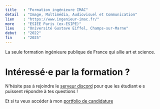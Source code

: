 ```yaml
---
title   : "Formation ingénieure IMAC"
detail  : "Image, Multimédia, Audiovisuel et Communication"
lien    : "https://www.ingenieur-imac.fr/"
more    : "ESIEE Paris (ex-ESIPE)"
lieu    : "Université Gustave Eiffel, Champs-sur-Marne"
debut   : "2022"
fin     : "2025"
---
```

La seule formation ingénieure publique de France qui allie art et science.
# Intéressé·e par la formation ?
N'hésite pas à rejoindre le [serveur discord](https://discord.gg/sXq9KWZQ5f) pour que les étudiant·e·s puissent répondre à tes questions !

Et si tu veux accéder à mon [portfolio de candidature](https://www.canva.com/design/DAEl_lXXtns/4owshnnP-fHDgXenO7eEew/view?utm_content=DAEl_lXXtns&utm_campaign=designshare&utm_medium=link&utm_source=editor)